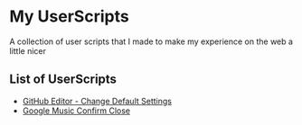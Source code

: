 # My UserScripts
A collection of user scripts that I made to make my experience on the web a little nicer

## List of UserScripts
* [GitHub Editor - Change Default Settings](https://greasyfork.org/en/scripts/21964-github-editor-change-default-settings)
* [Google Music Confirm Close](https://greasyfork.org/en/scripts/6032-google-music-confirm-close)
